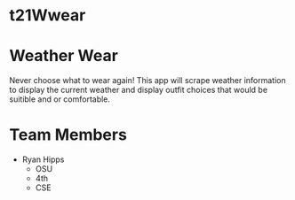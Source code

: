 t21Wwear
========

Weather Wear
========

Never choose what to wear again! This app will scrape weather information to display the current weather and display outfit choices that would be suitible and or comfortable.

Team Members
========

<ul>
  <li> Ryan Hipps
    <ul>
      <li>OSU</li>
      <li>4th</li>
      <li>CSE</li>
  </li>
</ul>
